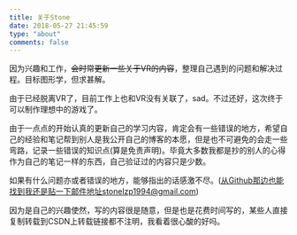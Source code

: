 ```yaml
---
title: 关于Stone
date: 2018-05-27 21:45:59
type: "about"
comments: false
---
```


因为兴趣和工作，~~会时常更新一些关于VR的内容~~，整理自己遇到的问题和解决过程。目标图形学，但求甚解。

由于已经脱离VR了，目前工作上也和VR没有关联了，sad。不过还好，这次终于可以制作理想中的游戏了。

由于一点点的开始认真的更新自己的学习内容，肯定会有一些错误的地方，希望自己的经验和笔记帮到别人是我公开自己的博客的本愿，但是也不可避免的会走一些弯路，记录一些错误的知识点(算是免责声明)。毕竟大多数我都是抄的别人的心得作为自己的笔记一样的东西，自己验证过的内容只是少数。

如果有什么问题亦或者错误的地方，能够指出的话感激不尽。(从Github那边也能找到我还是贴一下邮件地址stonelzp1994@gmail.com)

因为是自己的兴趣使然，写的内容很是随意，但是也是花费时间写的，某些人直接复制转载到CSDN上转载链接都不注明，我看着很心酸的好吗。
